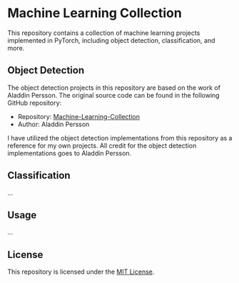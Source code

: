 # Machine Learning Collection

This repository contains a collection of machine learning projects implemented in PyTorch, including object detection, classification, and more.

## Object Detection

The object detection projects in this repository are based on the work of Aladdin Persson. The original source code can be found in the following GitHub repository:

- Repository: [Machine-Learning-Collection](https://github.com/aladdinpersson/Machine-Learning-Collection/tree/master/ML/Pytorch/object_detection)
- Author: Aladdin Persson

I have utilized the object detection implementations from this repository as a reference for my own projects. All credit for the object detection implementations goes to Aladdin Persson.

## Classification

...

## Usage

...

## License

This repository is licensed under the [MIT License](LICENSE).
